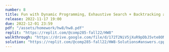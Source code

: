 ```yaml
---
number: 8
title: Fun with Dynamic Programming, Exhaustive Search + Backtracking and More
release: 2022-11-17 19:00
due: 2022-12-01 23:59
pdf: "/assets/homework/hw8/hw8.pdf"
replit: "https://replit.com/@comp285-fall22/HW8"
walkthrough: "https://drive.google.com/file/d/172T2NiV5jXuR9pDbJ5vte8ONhaeIzZzM/view?usp=sharing"
solution: "https://replit.com/@comp285-fall22/HW8-Solutions#answers.cpp"
---
```


